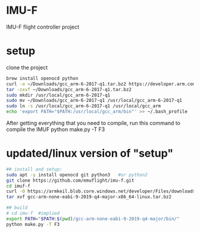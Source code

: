 # IMU-F
IMU-F flight controller project

# setup
clone the project

```bash
brew install openocd python
curl -o ~/Downloads/gcc_arm-6-2017-q1.tar.bz2 https://developer.arm.com/-/media/Files/downloads/gnu-rm/6_1-2017q1/gcc-arm-none-eabi-6-2017-q1-update-mac.tar.bz2 
tar -zxvf ~/Downloads/gcc_arm-6-2017-q1.tar.bz2
sudo mkdir /usr/local/gcc_arm-6-2017-q1
sudo mv ~/Downloads/gcc_arm-6-2017-q1 /usr/local/gcc_arm-6-2017-q1
sudo ln -s /usr/local/gcc_arm-6-2017-q1 /usr/local/gcc_arm
echo 'export PATH="$PATH:/usr/local/gcc_arm/bin"' >> ~/.bash_profile 
```
After getting everything that you need to compile, run this command to compile the IMUF
python make.py -T F3


# updated/linux version of "setup"
```bash
## install and setup:
sudo apt -y install openocd git python3   #or python2
git clone https://github.com/emuflight/imu-f.git
cd imuf-f
curl -O https://armkeil.blob.core.windows.net/developer/Files/downloads/gnu-rm/9-2019q4/gcc-arm-none-eabi-9-2019-q4-major-x86_64-linux.tar.bz2
tar xvf gcc-arm-none-eabi-9-2019-q4-major-x86_64-linux.tar.bz2

## build
# cd imu-f  #implied
export PATH="$PATH:$(pwd)/gcc-arm-none-eabi-9-2019-q4-major/bin/"
python make.py -T F3
```
